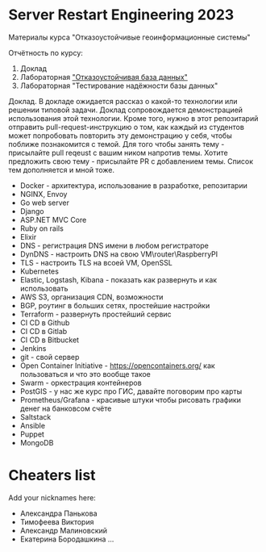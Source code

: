 # Server Restart Engineering 2023
Материалы курса "Отказоустойчивые геоинформационные системы"

Отчётность по курсу:
1. Доклад
2. Лабораторная ["Отказоустойчивая база данных"](https://docs.google.com/document/d/1mbRoLjxO-9ZaCfNAMT6rGjHRYDFjA75hP7UPx6B7Vmc/edit)
3. Лабораторная "Тестирование надёжности базы данных"


Доклад.
В докладе ожидается рассказ о какой-то технологии или решении типовой задачи. Доклад сопровождается демонстрацией использования этой технологии. Кроме того, нужно в этот репозитарий отправить pull-request-инструкцию о том, как каждый из студентов может попробовать повторить эту демонстрацию у себя, чтобы поближе познакомится с темой. Для того чтобы занять тему - присылайте pull reqeust с вашим ником напротив темы. Хотите предложить свою тему - присылайте PR с добавлением темы. Список тем дополняется и мной тоже.

* Docker - архитектура, использование в разработке, репозитарии
* NGINX, Envoy
* Go web server
* Django
* ASP.NET MVC Core
* Ruby on rails
* Elixir
* DNS - регистрация DNS имени в любом регистраторе
* DynDNS - настроить DNS на свою VM\router\RaspberryPI
* TLS - настроить TLS на всоей VM, OpenSSL
* Kubernetes
* Elastic, Logstash, Kibana - показать как развернуть и как использовать
* AWS S3, организация CDN, возможности
* BGP, роутинг в больших сетях, простейшие настройки
* Terraform - развернуть простейший сервис
* CI CD в Github
* CI CD в Gitlab
* CI CD в Bitbucket
* Jenkins
* git - свой сервер
* Open Container Initiative - https://opencontainers.org/ как пользоваться и что это вообще такое
* Swarm - оркестрация контейнеров
* PostGIS - у нас же курс про ГИС, давайте поговорим про карты
* Prometheus/Grafana - красивые штуки чтобы рисовать графики денег на банковсом счёте
* Saltstack
* Ansible
* Puppet
* MongoDB

# Cheaters list
Add your nicknames here:
* Александра Панькова
* Тимофеева Виктория
* Александр Малиновский
* Екатерина Бородашкина
...
